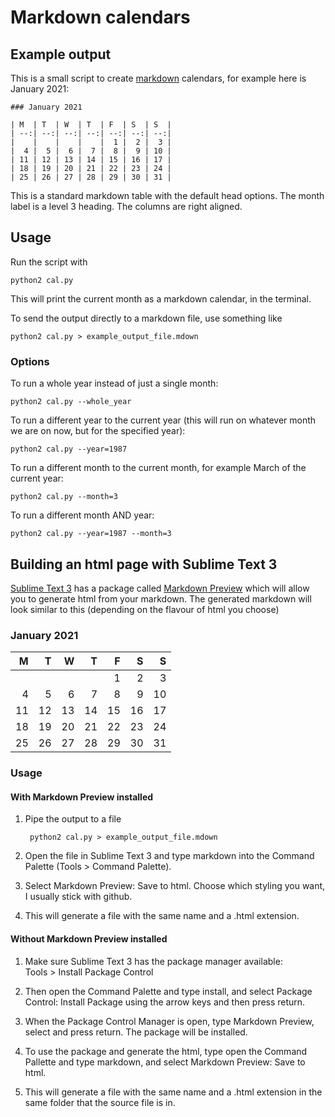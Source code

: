# Markdown calendars

## Example output

This is a small script to create [markdown](https://daringfireball.net/projects/markdown/) calendars, for example here is January 2021:

    ### January 2021

    | M  | T  | W  | T  | F  | S  | S  |
    | --:| --:| --:| --:| --:| --:| --:|
    |    |    |    |    |  1 |  2 |  3 |
    |  4 |  5 |  6 |  7 |  8 |  9 | 10 |
    | 11 | 12 | 13 | 14 | 15 | 16 | 17 |
    | 18 | 19 | 20 | 21 | 22 | 23 | 24 |
    | 25 | 26 | 27 | 28 | 29 | 30 | 31 |

This is a standard markdown table with the default head options. The month label is a level 3 heading. The columns are right aligned. 


## Usage 

Run the script with

    python2 cal.py

This will print the current month as a markdown calendar, in the terminal.

To send the output directly to a markdown file, use something like

    python2 cal.py > example_output_file.mdown

### Options

To run a whole year instead of just a single month:

    python2 cal.py --whole_year
    
To run a different year to the current year (this will run on whatever month we are on now, but for the specified year):

    python2 cal.py --year=1987

To run a different month to the current month, for example March of the current year:

    python2 cal.py --month=3
    
To run a different month AND year:

    python2 cal.py --year=1987 --month=3

 
## Building an html page with Sublime Text 3

[Sublime Text 3](https://www.sublimetext.com/3) has a package called [Markdown Preview](https://packagecontrol.io/packages/MarkdownPreview) which will allow you to generate html from your markdown. The generated markdown will look similar to this (depending on the flavour of html you choose)

### January 2021

| M  | T  | W  | T  | F  | S  | S  |
| --:| --:| --:| --:| --:| --:| --:|
|    |    |    |    |  1 |  2 |  3 |
|  4 |  5 |  6 |  7 |  8 |  9 | 10 |
| 11 | 12 | 13 | 14 | 15 | 16 | 17 |
| 18 | 19 | 20 | 21 | 22 | 23 | 24 |
| 25 | 26 | 27 | 28 | 29 | 30 | 31 |


### Usage

#### With Markdown Preview installed

1. Pipe the output to a file

        python2 cal.py > example_output_file.mdown

2. Open the file in Sublime Text 3 and type markdown into the Command Palette (Tools > Command Palette). 

3. Select Markdown Preview: Save to html. Choose which styling you want, I usually stick with github. 

4. This will generate a file with the same name and a .html extension. 


#### Without Markdown Preview installed

1. Make sure Sublime Text 3 has the package manager available:  
 Tools > Install Package Control

2. Then open the Command Palette and type install, and select Package Control: Install Package using the arrow keys and then press return. 

3. When the Package Control Manager is open, type Markdown Preview, select and press return. The package will be installed. 

4. To use the package and generate the html, type open the Command Pallette and type markdown, and select Markdown Preview: Save to html. 

5. This will generate a file with the same name and a .html extension in the same folder that the source file is in. 
